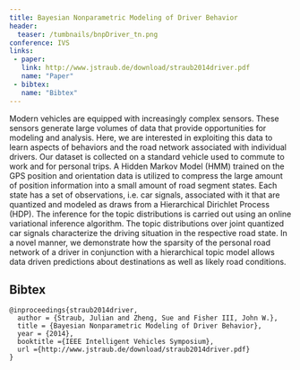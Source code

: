 ```yaml
---
title: Bayesian Nonparametric Modeling of Driver Behavior
header:
  teaser: /tumbnails/bnpDriver_tn.png
conference: IVS
links: 
 - paper: 
   link: http://www.jstraub.de/download/straub2014driver.pdf
   name: "Paper"
 - bibtex: 
   name: "Bibtex"
---
```


Modern vehicles are equipped with increasingly complex sensors. These
sensors generate large volumes of data that provide opportunities for
modeling and analysis. Here, we are interested in exploiting this data
to learn aspects of behaviors and the road network associated with
individual drivers. Our dataset is collected on a standard vehicle used
to commute to work and for personal trips. A Hidden Markov Model (HMM)
trained on the GPS position and orientation data is utilized to
compress the large amount of position information into a small amount
of road segment states. Each state has a set of observations, i.e. car
signals, associated with it that are quantized and modeled as draws
from a Hierarchical Dirichlet Process (HDP). The inference for the
topic distributions is carried out using an online variational
inference algorithm. The topic distributions over joint quantized car
signals characterize the driving situation in the respective road
state. In a novel manner, we demonstrate how the sparsity of the
personal road network of a driver in conjunction with a hierarchical
topic model allows data driven predictions about destinations as well
as likely road conditions.

## Bibtex <a id="bibtex"></a>
```
@inproceedings{straub2014driver,
  author = {Straub, Julian and Zheng, Sue and Fisher III, John W.},
  title = {Bayesian Nonparametric Modeling of Driver Behavior},
  year = {2014},
  booktitle ={IEEE Intelligent Vehicles Symposium},
  url ={http://www.jstraub.de/download/straub2014driver.pdf}
}
```

